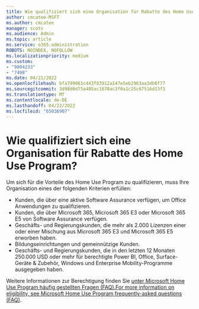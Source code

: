 ```yaml
---
title: Wie qualifiziert sich eine Organisation für Rabatte des Home Use Program?
author: cmcatee-MSFT
ms.author: cmcatee
manager: scotv
ms.audience: Admin
ms.topic: article
ms.service: o365-administration
ROBOTS: NOINDEX, NOFOLLOW
ms.localizationpriority: medium
ms.custom:
- "9004233"
- "7498"
ms.date: 04/21/2022
ms.openlocfilehash: bfa799061c443f83912a147e5eb2963aa3db6f77
ms.sourcegitcommit: 3d98d0d75a405ac1678ac3f0a1c25c67516d13f1
ms.translationtype: MT
ms.contentlocale: de-DE
ms.lasthandoff: 04/22/2022
ms.locfileid: "65036907"
---
```

# <a name="how-does-an-organization-qualify-for-home-use-program-discounts"></a>Wie qualifiziert sich eine Organisation für Rabatte des Home Use Program?

Um sich für die Vorteile des Home Use Program zu qualifizieren, muss Ihre Organisation eines der folgenden Kriterien erfüllen:

- Kunden, die über eine aktive Software Assurance verfügen, um Office Anwendungen zu qualifizieren.
- Kunden, die über Microsoft 365, Microsoft 365 E3 oder Microsoft 365 E5 von Software Assurance verfügen.
- Geschäfts- und Regierungskunden, die mehr als 2.000 Lizenzen einer oder einer Mischung aus Microsoft 365 E3 und Microsoft 365 E5 erworben haben.
- Bildungseinrichtungen und gemeinnützige Kunden.
- Geschäfts- und Regierungskunden, die in den letzten 12 Monaten 250.000 USD oder mehr für berechtigte Power BI, Office, Surface-Geräte & Zubehör, Windows und Enterprise Mobility-Programme ausgegeben haben.

Weitere Informationen zur Berechtigung finden Sie [unter Microsoft Home Use Program häufig gestellten Fragen (FAQ).For more information on eligibility, see Microsoft Home Use Program frequently-asked questions (FAQ)](https://docs.microsoft.com/microsoft-365/commerce/microsoft-home-use-program-faq).
